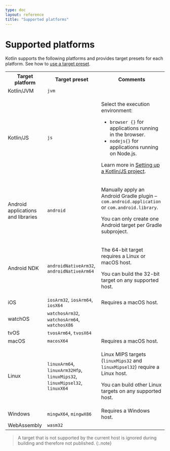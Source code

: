 ```yaml
---
type: doc
layout: reference
title: "Supported platforms"
---
```


# Supported platforms

Kotlin supports the following platforms and provides target presets for each platform. See how to [use a target preset](mpp-set-up-targets.html).

<table>
    <tr>
        <th>Target platform</th>
        <th>Target preset</th>
        <th>Comments</th>
    </tr>
    <tr>
        <td>Kotlin/JVM</td>
        <td><code>jvm</code></td>
        <td></td>
    </tr>
    <tr>
        <td>Kotlin/JS</td>
        <td><code>js</code></td>
        <td>
            <p>Select the execution environment:</p>
            <ul>
                <li><code>browser {}</code> for applications running in the browser.</li>
                <li><code>nodejs{}</code> for applications running on Node.js.</li>
            </ul>
            <p>Learn more in <a href="js-project-setup.html#choosing-execution-environment">Setting up a Kotlin/JS project</a>.</p>
        </td>
    </tr>
    <tr>
        <td>Android applications and libraries</td>
        <td><code>android</code></td>
        <td>
            <p>Manually apply an Android Gradle plugin  – <code>com.android.application</code> or <code>com.android.library</code>.</p>
            <p>You can only create one Android target per Gradle subproject.</p>
        </td>
    </tr>
    <tr>
        <td>Android NDK</td>
        <td><code>androidNativeArm32</code>, <code>androidNativeArm64</code></td>
        <td>
            <p>The 64-bit target requires a Linux or macOS host.</p>
            <p>You can build the 32-bit target on any supported host.</p>
        </td>
    </tr>
    <tr>
        <td>iOS</td>
        <td><code>iosArm32</code>, <code>iosArm64</code>, <code>iosX64</code></td>
        <td>Requires a macOS host.</td>
    </tr>
    <tr>
        <td>watchOS</td>
        <td><code>watchosArm32</code>, <code>watchosArm64</code>, <code>watchosX86</code></td>
        <td></td>
    </tr>
    <tr>
        <td>tvOS</td>
        <td><code>tvosArm64</code>, <code>tvosX64</code></td>
        <td></td>
    </tr>
    <tr>
        <td>macOS</td>
        <td><code>macosX64</code></td>
        <td>Requires a macOS host.</td>
    </tr>
    <tr>
        <td>Linux</td>
        <td><code>linuxArm64</code>, <code>linuxArm32Hfp</code>, <code>linuxMips32</code>, <code>linuxMipsel32</code>, <code>linuxX64</code></td>
        <td>
            <p>Linux MIPS targets (<code>linuxMips32</code> and <code>linuxMipsel32</code>) require a Linux host.</p>
            <p>You can build other Linux targets on any supported host.</p>
        </td>
    </tr>
    <tr>
        <td>Windows</td>
        <td><code>mingwX64</code>, <code>mingwX86</code></td>
        <td>Requires a Windows host.</td>
    </tr>
    <tr>
        <td>WebAssembly</td>
        <td><code>wasm32</code></td>
        <td></td>
    </tr>
</table>

> A target that is not supported by the current host is ignored during building and therefore not published.
{:.note}